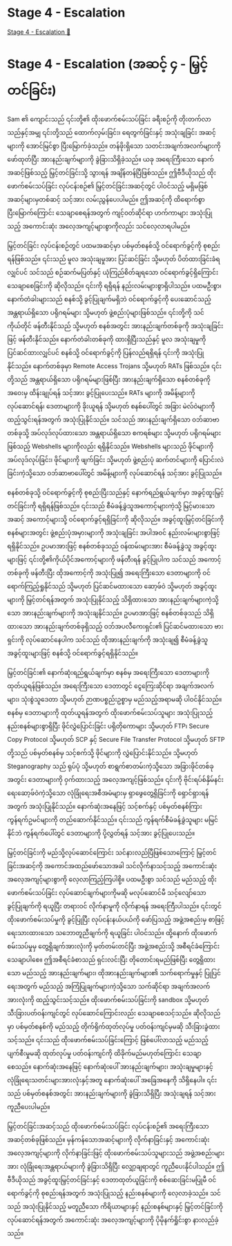 # Stage 4 - Escalation

[Stage 4 - Escalation 🔗](https://www.coursera.org/learn/cybersecurity-tools-and-technologies/lecture/kMrvp/stage-4-escalation)

# Stage 4 - Escalation (အဆင့် ၄ - မြှင့်တင်ခြင်း)

Sam ၏ ကျောင်းသည် ၎င်းတို့၏ ထိုးဖောက်စမ်းသပ်ခြင်း ခရီးစဉ်ကို တိုးတက်လာသည်နှင့်အမျှ ၎င်းတို့သည် ထောက်လှမ်းခြင်း၊ ရေတွက်ခြင်းနှင့် အသုံးချခြင်း အဆင့်များကို အောင်မြင်စွာ ပြီးမြောက်ခဲ့သည်။ တန်ဖိုးရှိသော သတင်းအချက်အလက်များကို ဖော်ထုတ်ပြီး အားနည်းချက်များကို ခွဲခြားသိရှိခဲ့သည်။ ယခု အရေးကြီးသော နောက်အဆင့်ဖြစ်သည့် မြှင့်တင်ခြင်းသို့ သွားရန် အချိန်တန်ပြီဖြစ်သည်။ ဤဗီဒီယိုသည် ထိုးဖောက်စမ်းသပ်ခြင်း လုပ်ငန်းစဉ်၏ မြှင့်တင်ခြင်းအဆင့်တွင် ပါဝင်သည့် မရှိမဖြစ် အဆင့်များမှတစ်ဆင့် သင့်အား လမ်းညွှန်ပေးပါမည်။ ဤအဆင့်ကို ထိရောက်စွာ ပြီးမြောက်ကြောင်း သေချာစေရန်အတွက် ကျင့်ဝတ်ဆိုင်ရာ ဟက်ကာများ အသုံးပြုသည့် အကောင်းဆုံး အလေ့အကျင့်များစွာကိုလည်း သင်လေ့လာရပါမည်။

မြှင့်တင်ခြင်း လုပ်ငန်းစဉ်တွင် ပထမအဆင့်မှာ ပစ်မှတ်စနစ်သို့ ဝင်ရောက်ခွင့်ကို စုစည်းရန်ဖြစ်သည်။ ၎င်းသည် မူလ အသုံးချမှုအား ပြင်ဆင်ခြင်း သို့မဟုတ် ပိတ်ထားခြင်းခံရလျှင်ပင် သင်သည် စဉ်ဆက်မပြတ်နှင့် ယုံကြည်စိတ်ချရသော ဝင်ရောက်ခွင့်ရှိကြောင်း သေချာစေခြင်းကို ဆိုလိုသည်။ ၎င်းကို ရရှိရန် နည်းလမ်းများစွာရှိပါသည်။ ပထမဦးစွာ၊ နောက်တံခါးများသည် စနစ်သို့ ခွင့်ပြုချက်မရှိဘဲ ဝင်ရောက်ခွင့်ကို ပေးဆောင်သည့် အန္တရာယ်ရှိသော ပရိုဂရမ်များ သို့မဟုတ် ဖွဲ့စည်းပုံများဖြစ်သည်။ ၎င်းတို့ကို သင်ကိုယ်တိုင် ဖန်တီးနိုင်သည် သို့မဟုတ် စနစ်အတွင်း အားနည်းချက်တစ်ခုကို အသုံးချခြင်းဖြင့် ဖန်တီးနိုင်သည်။ နောက်တံခါးတစ်ခုကို ထားရှိပြီးသည်နှင့် မူလ အသုံးချမှုကို ပြင်ဆင်ထားလျှင်ပင် စနစ်သို့ ဝင်ရောက်ခွင့်ကို ပြန်လည်ရရှိရန် ၎င်းကို အသုံးပြုနိုင်သည်။ နောက်တစ်ခုမှာ Remote Access Trojans သို့မဟုတ် RATs ဖြစ်သည်။ ၎င်းတို့သည် အန္တရာယ်ရှိသော ပရိုဂရမ်များဖြစ်ပြီး အားနည်းချက်ရှိသော စနစ်တစ်ခုကို အဝေးမှ ထိန်းချုပ်ရန် သင့်အား ခွင့်ပြုပေးသည်။ RATs များကို အမိန့်များကို လုပ်ဆောင်ရန်၊ ဒေတာများကို ခိုးယူရန် သို့မဟုတ် စနစ်ပေါ်တွင် အခြား မဲလ်ဝဲများကို ထည့်သွင်းရန်အတွက် အသုံးပြုနိုင်သည်။ သင်သည် အားနည်းချက်ရှိသော ဝဘ်ဆာဗာတစ်ခုသို့ အပ်လုဒ်လုပ်ထားသော အန္တရာယ်ရှိသော စကရစ်များ သို့မဟုတ် ပရိုဂရမ်များဖြစ်သည့် Webshells များကိုလည်း ရရှိနိုင်သည်။ Webshells များသည် ဖိုင်များကို အပ်လုဒ်လုပ်ခြင်း၊ ဖိုင်များကို ဖျက်ခြင်း သို့မဟုတ် ဖွဲ့စည်းပုံ ဆက်တင်များကို ပြောင်းလဲခြင်းကဲ့သို့သော ဝဘ်ဆာဗာပေါ်တွင် အမိန့်များကို လုပ်ဆောင်ရန် သင့်အား ခွင့်ပြုသည်။

စနစ်တစ်ခုသို့ ဝင်ရောက်ခွင့်ကို စုစည်းပြီးသည်နှင့် နောက်ရည်ရွယ်ချက်မှာ အခွင့်ထူးမြှင့်တင်ခြင်းကို ရရှိရန်ဖြစ်သည်။ ၎င်းသည် စီမံခန့်ခွဲသူအကောင့်များကဲ့သို့ မြင့်မားသောအဆင့် အကောင့်များသို့ ဝင်ရောက်ခွင့်ရရှိခြင်းကို ဆိုလိုသည်။ အခွင့်ထူးမြှင့်တင်ခြင်းကို စနစ်များအတွင်း ဖွဲ့စည်းပုံအမှားများကို အသုံးချခြင်း အပါအဝင် နည်းလမ်းများစွာဖြင့် ရရှိနိုင်သည်။ ဥပမာအားဖြင့် စနစ်တစ်ခုသည် ဝန်ထမ်းများအား စီမံခန့်ခွဲသူ အခွင့်ထူးများဖြင့် ၎င်းတို့၏ကိုယ်ပိုင်အကောင့်များကို ဖန်တီးရန် ခွင့်ပြုပါက သင်သည် အကောင့်တစ်ခုကို ဖန်တီးပြီး ထိုအကောင့်ကို အသုံးပြု၍ အရေးကြီးသော ဒေတာများကို ဝင်ရောက်ကြည့်ရှုနိုင်သည် သို့မဟုတ် ပြင်ဆင်မထားသော ဆော့ဖ်ဝဲ သို့မဟုတ် အခွင့်ထူးများကို မြှင့်တင်ရန်အတွက် အသုံးပြုနိုင်သည့် သိရှိထားသော အားနည်းချက်များကဲ့သို့သော အားနည်းချက်များကို အသုံးချနိုင်သည်။ ဥပမာအားဖြင့် စနစ်တစ်ခုသည် သိရှိထားသော အားနည်းချက်တစ်ခုရှိသည့် ဝဘ်အပလီကေးရှင်း၏ ပြင်ဆင်မထားသော ဗားရှင်းကို လုပ်ဆောင်နေပါက သင်သည် ထိုအားနည်းချက်ကို အသုံးချ၍ စီမံခန့်ခွဲသူ အခွင့်ထူးများဖြင့် စနစ်သို့ ဝင်ရောက်ခွင့်ရရှိနိုင်သည်။

မြှင့်တင်ခြင်း၏ နောက်ဆုံးရည်ရွယ်ချက်မှာ စနစ်မှ အရေးကြီးသော ဒေတာများကို ထုတ်ယူရန်ဖြစ်သည်။ အရေးကြီးသော ဒေတာတွင် ငွေကြေးဆိုင်ရာ အချက်အလက်များ၊ သုံးစွဲသူဒေတာ သို့မဟုတ် ဉာဏပစ္စည်းဥစ္စာမှ မည်သည့်အရာမဆို ပါဝင်နိုင်သည်။ စနစ်မှ ဒေတာများကို ထုတ်ယူရန်အတွက် ထိုးဖောက်စမ်းသပ်သူများ အသုံးပြုသည့် နည်းစနစ်များစွာရှိပြီး ဖိုင်လွှဲပြောင်းခြင်း ပရိုတိုကောများ သို့မဟုတ် FTP၊ Secure Copy Protocol သို့မဟုတ် SCP နှင့် Secure File Transfer Protocol သို့မဟုတ် SFTP တို့သည် ပစ်မှတ်စနစ်မှ သင့်စက်သို့ ဖိုင်များကို လွှဲပြောင်းနိုင်သည်။ သို့မဟုတ် Steganography သည် ရုပ်ပုံ သို့မဟုတ် စာရွက်စာတမ်းကဲ့သို့သော အခြားဖိုင်တစ်ခုအတွင်း ဒေတာများကို ဝှက်ထားသည့် အလေ့အကျင့်ဖြစ်သည်။ ၎င်းကို ဗိုင်းရပ်စ်နှိမ်နင်းရေးဆော့ဖ်ဝဲကဲ့သို့သော လုံခြုံရေးအစီအမံများမှ ရှာဖွေတွေ့ရှိခြင်းကို ရှောင်ရှားရန်အတွက် အသုံးပြုနိုင်သည်။ နောက်ဆုံးအနေဖြင့် သင့်စက်နှင့် ပစ်မှတ်စနစ်ကြား ကွန်ရက်ဥမင်များကို တည်ဆောက်နိုင်သည်။ ၎င်းသည် ကွန်ရက်စီမံခန့်ခွဲသူများ မမြင်နိုင်ဘဲ ကွန်ရက်ပေါ်တွင် ဒေတာများကို ပို့လွှတ်ရန် သင့်အား ခွင့်ပြုပေးသည်။

မြှင့်တင်ခြင်းကို မည်သို့လုပ်ဆောင်ကြောင်း သင်နားလည်ပြီဖြစ်သောကြောင့် မြှင့်တင်ခြင်းအဆင့်ကို အကောင်အထည်ဖော်သောအခါ သင်လိုက်နာသင့်သည့် အကောင်းဆုံး အလေ့အကျင့်များစွာကို လေ့လာကြည့်ကြပါစို့။ ပထမဦးစွာ သင်သည် မည်သည့် ထိုးဖောက်စမ်းသပ်ခြင်း လုပ်ဆောင်ချက်များကိုမဆို မလုပ်ဆောင်မီ သင့်လျော်သော ခွင့်ပြုချက်ကို ရယူပြီး တရားဝင် လိုက်နာမှုကို လိုက်နာရန် အရေးကြီးပါသည်။ ၎င်းတွင် ထိုးဖောက်စမ်းသပ်မှုကို ခွင့်ပြုပြီး လုပ်ငန်းနယ်ပယ်ကို ဖော်ပြသည့် အဖွဲ့အစည်းမှ စာဖြင့်ရေးသားထားသော သဘောတူညီချက်ကို ရယူခြင်း ပါဝင်သည်။ ထို့နောက် ထိုးဖောက်စမ်းသပ်မှုမှ တွေ့ရှိချက်အားလုံးကို မှတ်တမ်းတင်ပြီး အဖွဲ့အစည်းသို့ အစီရင်ခံကြောင်း သေချာပါစေ။ ဤအစီရင်ခံစာသည် ရှင်းလင်းပြီး တိုတောင်းရမည်ဖြစ်ပြီး တွေ့ရှိထားသော မည်သည့် အားနည်းချက်များ၊ ထိုအားနည်းချက်များ၏ သက်ရောက်မှုနှင့် ပြုပြင်ရေးအတွက် မည်သည့် အကြံပြုချက်များကဲ့သို့သော သက်ဆိုင်ရာ အချက်အလက်အားလုံးကို ထည့်သွင်းသင့်သည်။ ထိုးဖောက်စမ်းသပ်ခြင်းကို sandbox သို့မဟုတ် သီးခြားပတ်ဝန်းကျင်တွင် လုပ်ဆောင်ကြောင်းလည်း သေချာစေသင့်သည်။ ဆိုလိုသည်မှာ ပစ်မှတ်စနစ်ကို မည်သည့် တိုက်ရိုက်ထုတ်လုပ်မှု ပတ်ဝန်းကျင်မှမဆို သီးခြားခွဲထားသင့်သည်။ ၎င်းသည် ထိုးဖောက်စမ်းသပ်ခြင်းကြောင့် ဖြစ်ပေါ်လာသည့် မည်သည့် ပျက်စီးမှုမဆို ထုတ်လုပ်မှု ပတ်ဝန်းကျင်ကို ထိခိုက်မည်မဟုတ်ကြောင်း သေချာစေသည်။ နောက်ဆုံးအနေဖြင့် နောက်ဆုံးပေါ် အားနည်းချက်များ၊ အသုံးချမှုများနှင့် လုံခြုံရေးသတင်းများအားလုံးနှင့်အတူ နောက်ဆုံးပေါ် အခြေအနေကို သိရှိနေပါ။ ၎င်းသည် ပစ်မှတ်စနစ်အတွင်း အားနည်းချက်များကို ခွဲခြားသိရှိပြီး အသုံးချရန် သင့်အား ကူညီပေးပါမည်။

မြှင့်တင်ခြင်းအဆင့်သည် ထိုးဖောက်စမ်းသပ်ခြင်း လုပ်ငန်းစဉ်၏ အရေးကြီးသော အဆင့်တစ်ခုဖြစ်သည်။ မှန်ကန်သောအဆင့်များကို လိုက်နာခြင်းနှင့် အကောင်းဆုံး အလေ့အကျင့်များကို လိုက်နာခြင်းဖြင့် ထိုးဖောက်စမ်းသပ်သူများသည် အဖွဲ့အစည်းများအား လုံခြုံရေးအန္တရာယ်များကို ခွဲခြားသိရှိပြီး လျှော့ချရာတွင် ကူညီပေးနိုင်ပါသည်။ ဤဗီဒီယိုသည် အခွင့်ထူးမြှင့်တင်ခြင်းနှင့် ဒေတာထုတ်ယူခြင်းကို စစ်ဆေးခြင်းမပြုမီ ဝင်ရောက်ခွင့်ကို စုစည်းရန်အတွက် အသုံးပြုသည့် နည်းစနစ်များကို လေ့လာခဲ့သည်။ သင်သည် အသုံးပြုနိုင်သည့် မတူညီသော ကိရိယာများနှင့် နည်းစနစ်များနှင့် မြှင့်တင်ခြင်းကို လုပ်ဆောင်ရန်အတွက် အကောင်းဆုံး အလေ့အကျင့်များကို ပိုမိုနက်ရှိုင်းစွာ နားလည်ခဲ့သည်။
